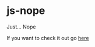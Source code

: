 # js-nope
Just... Nope

If you want to check it out go [here](http://jorgeaguirreleon.github.io/js-nope/)
